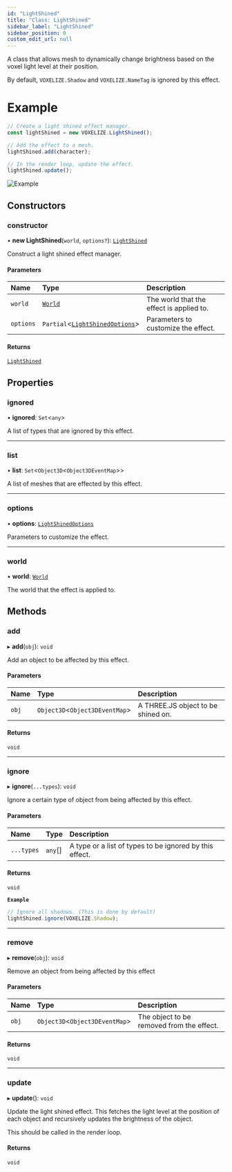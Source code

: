 ```yaml
---
id: "LightShined"
title: "Class: LightShined"
sidebar_label: "LightShined"
sidebar_position: 0
custom_edit_url: null
---
```


A class that allows mesh to dynamically change brightness based on the voxel light level at their position.

By default, `VOXELIZE.Shadow` and `VOXELIZE.NameTag` is ignored by this effect.

# Example
```ts
// Create a light shined effect manager.
const lightShined = new VOXELIZE.LightShined();

// Add the effect to a mesh.
lightShined.add(character);

// In the render loop, update the effect.
lightShined.update();
```

![Example](/img/docs/light-shined.png)

## Constructors

### constructor

• **new LightShined**(`world`, `options?`): [`LightShined`](LightShined.md)

Construct a light shined effect manager.

#### Parameters

| Name | Type | Description |
| :------ | :------ | :------ |
| `world` | [`World`](World.md) | The world that the effect is applied to. |
| `options` | `Partial`\<[`LightShinedOptions`](../modules.md#lightshinedoptions-4)\> | Parameters to customize the effect. |

#### Returns

[`LightShined`](LightShined.md)

## Properties

### ignored

• **ignored**: `Set`\<`any`\>

A list of types that are ignored by this effect.

___

### list

• **list**: `Set`\<`Object3D`\<`Object3DEventMap`\>\>

A list of meshes that are effected by this effect.

___

### options

• **options**: [`LightShinedOptions`](../modules.md#lightshinedoptions-4)

Parameters to customize the effect.

___

### world

• **world**: [`World`](World.md)

The world that the effect is applied to.

## Methods

### add

▸ **add**(`obj`): `void`

Add an object to be affected by this effect.

#### Parameters

| Name | Type | Description |
| :------ | :------ | :------ |
| `obj` | `Object3D`\<`Object3DEventMap`\> | A THREE.JS object to be shined on. |

#### Returns

`void`

___

### ignore

▸ **ignore**(`...types`): `void`

Ignore a certain type of object from being affected by this effect.

#### Parameters

| Name | Type | Description |
| :------ | :------ | :------ |
| `...types` | `any`[] | A type or a list of types to be ignored by this effect. |

#### Returns

`void`

**`Example`**

```ts
// Ignore all shadows. (This is done by default)
lightShined.ignore(VOXELIZE.Shadow);
```

___

### remove

▸ **remove**(`obj`): `void`

Remove an object from being affected by this effect

#### Parameters

| Name | Type | Description |
| :------ | :------ | :------ |
| `obj` | `Object3D`\<`Object3DEventMap`\> | The object to be removed from the effect. |

#### Returns

`void`

___

### update

▸ **update**(): `void`

Update the light shined effect. This fetches the light level at the position of
each object and recursively updates the brightness of the object.

This should be called in the render loop.

#### Returns

`void`
